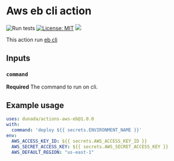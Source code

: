 # Aws eb cli action

![Run tests](https://github.com/hmanzur/actions-aws-eb/workflows/Run%20tests/badge.svg)
[![License: MIT](https://img.shields.io/badge/License-MIT-yellow.svg)](https://github.com/hmanzur/actions-aws-eb/blob/master/LICENCE)
[![](https://img.shields.io/static/v1?label=Github%20Actions%20Hackathon%202020&message=Winner&logo=github&color=%23100637)](https://githubhackathon.com)

This action run [eb cli](https://docs.aws.amazon.com/elasticbeanstalk/latest/dg/eb-cli3.html)

## Inputs

### `command`

**Required** The command to run on cli.

## Example usage

```YAML
uses: dunada/actions-aws-eb@1.0.0
with:
  command: 'deploy ${{ secrets.ENVIRONMENT_NAME }}'
env:
  AWS_ACCESS_KEY_ID: ${{ secrets.AWS_ACCESS_KEY_ID }}
  AWS_SECRET_ACCESS_KEY: ${{ secrets.AWS_SECRET_ACCESS_KEY }}
  AWS_DEFAULT_REGION: "us-east-1"
```
